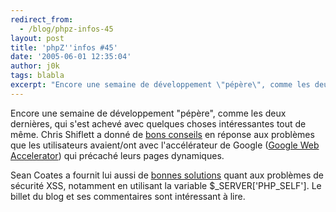 ```yaml
---
redirect_from:
  - /blog/phpz-infos-45
layout: post
title: 'phpZ''infos #45'
date: '2005-06-01 12:35:04'
author: j0k
tags: blabla
excerpt: "Encore une semaine de développement \"pépère\", comme les deux dernières, qui s'est achevé avec quelques choses intéressantes tout de même.     \nChris Shiflett a donné de [bons conseils](http://shiflett.org/archive/119) en réponse aux problèmes que les utilisateurs avaient/ont avec l'accélérateur de Google ([Google Web      …"
---
```


Encore une semaine de développement "pépère", comme les deux dernières, qui s'est achevé avec quelques choses intéressantes tout de même.
Chris Shiflett a donné de [bons conseils](http://shiflett.org/archive/119) en réponse aux problèmes que les utilisateurs avaient/ont avec l'accélérateur de Google ([Google Web Accelerator](http://www.j0k3r.net/news-google-booste-le-web-414.html)) qui précaché leurs pages dynamiques.

Sean Coates a fournit lui aussi de [bonnes solutions](http://blog.phpdoc.info/archives/13-XSS-Woes.html) quant aux problèmes de sécurité XSS, notamment en utilisant la variable $_SERVER['PHP_SELF']. Le billet du blog et ses commentaires sont intéressant à lire.
